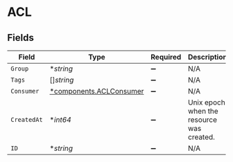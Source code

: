 # ACL


## Fields

| Field                                                             | Type                                                              | Required                                                          | Description                                                       |
| ----------------------------------------------------------------- | ----------------------------------------------------------------- | ----------------------------------------------------------------- | ----------------------------------------------------------------- |
| `Group`                                                           | **string*                                                         | :heavy_minus_sign:                                                | N/A                                                               |
| `Tags`                                                            | []*string*                                                        | :heavy_minus_sign:                                                | N/A                                                               |
| `Consumer`                                                        | [*components.ACLConsumer](../../models/components/aclconsumer.md) | :heavy_minus_sign:                                                | N/A                                                               |
| `CreatedAt`                                                       | **int64*                                                          | :heavy_minus_sign:                                                | Unix epoch when the resource was created.                         |
| `ID`                                                              | **string*                                                         | :heavy_minus_sign:                                                | N/A                                                               |